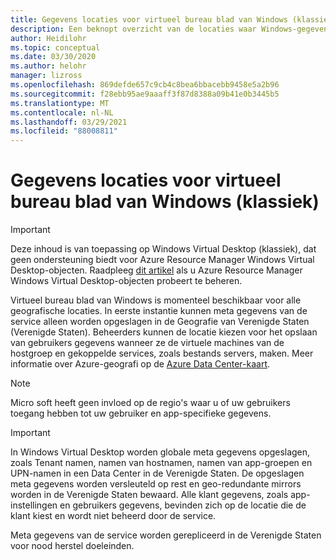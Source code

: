 ```yaml
---
title: Gegevens locaties voor virtueel bureau blad van Windows (klassiek)-Azure
description: Een beknopt overzicht van de locaties waar Windows-gegevens en meta gegevens worden opgeslagen.
author: Heidilohr
ms.topic: conceptual
ms.date: 03/30/2020
ms.author: helohr
manager: lizross
ms.openlocfilehash: 869defde657c9cb4c8bea6bbacebb9458e5a2b96
ms.sourcegitcommit: f28ebb95ae9aaaff3f87d8388a09b41e0b3445b5
ms.translationtype: MT
ms.contentlocale: nl-NL
ms.lasthandoff: 03/29/2021
ms.locfileid: "88008811"
---
```

# <a name="data-locations-for-windows-virtual-desktop-classic"></a>Gegevens locaties voor virtueel bureau blad van Windows (klassiek)

>[!IMPORTANT]
>Deze inhoud is van toepassing op Windows Virtual Desktop (klassiek), dat geen ondersteuning biedt voor Azure Resource Manager Windows Virtual Desktop-objecten. Raadpleeg [dit artikel](../data-locations.md) als u Azure Resource Manager Windows Virtual Desktop-objecten probeert te beheren.

Virtueel bureau blad van Windows is momenteel beschikbaar voor alle geografische locaties. In eerste instantie kunnen meta gegevens van de service alleen worden opgeslagen in de Geografie van Verenigde Staten (Verenigde Staten). Beheerders kunnen de locatie kiezen voor het opslaan van gebruikers gegevens wanneer ze de virtuele machines van de hostgroep en gekoppelde services, zoals bestands servers, maken. Meer informatie over Azure-geografi op de [Azure Data Center-kaart](https://azuredatacentermap.azurewebsites.net/).

>[!NOTE]
>Micro soft heeft geen invloed op de regio's waar u of uw gebruikers toegang hebben tot uw gebruiker en app-specifieke gegevens.

>[!IMPORTANT]
>In Windows Virtual Desktop worden globale meta gegevens opgeslagen, zoals Tenant namen, namen van hostnamen, namen van app-groepen en UPN-namen in een Data Center in de Verenigde Staten. De opgeslagen meta gegevens worden versleuteld op rest en geo-redundante mirrors worden in de Verenigde Staten bewaard. Alle klant gegevens, zoals app-instellingen en gebruikers gegevens, bevinden zich op de locatie die de klant kiest en wordt niet beheerd door de service.

Meta gegevens van de service worden gerepliceerd in de Verenigde Staten voor nood herstel doeleinden.